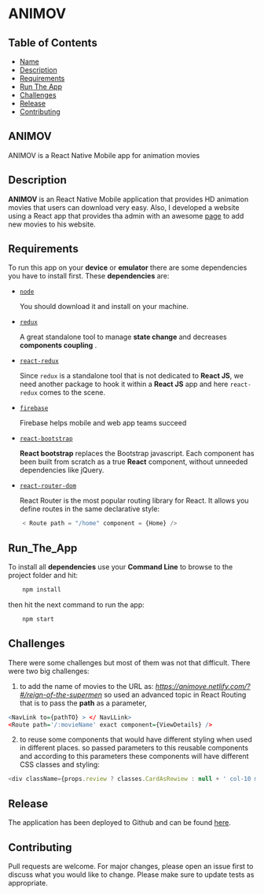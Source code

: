 # ANIMOV

## Table of Contents

* [Name](#ANIMOV)
* [Description](#Description)
* [Requirements](#Requirements)
* [Run The App](#Run_The_App)
* [Challenges](#Challenges)
* [Release](#Release)
* [Contributing](#Contributing)

## ANIMOV

ANIMOV is a React Native Mobile app for animation movies

## Description

**ANIMOV** is an React Native Mobile application that provides HD animation movies that users can download very easy.
Also, I developed a website using a React app that provides tha admin with an awesome [page](https://animove.netlify.com/#/add-movie) to add new movies to his website.

## Requirements

To run this app on your **device** or **emulator** there are some dependencies you have to install first. These **dependencies** are:

* [ ` node ` ](https://nodejs.org/en/)  

    You should download it and install on your machine.

* [ ` redux ` ](https://www.npmjs.com/package/redux)  

    A great standalone tool to manage **state change** and decreases **components coupling** .

* [ ` react-redux ` ](https://www.npmjs.com/package/react-redux)  

    Since ` redux ` 
    is a standalone tool that is not dedicated to **React JS**, we need another package to hook it within a **React JS** app and here ` react-redux ` 
    comes to the scene.

* [ ` firebase ` ](https://firebase.google.com/)  

    Firebase helps mobile and web app teams succeed

* [ ` react-bootstrap ` ](https://react-bootstrap.github.io/)  

    **React bootstrap** replaces the Bootstrap javascript. Each component has been built from scratch as a true **React** component, without unneeded dependencies like jQuery.

* [ ` react-router-dom ` ](https://www.npmjs.com/package/react-router-dom)

    React Router is the most popular routing library for React. It allows you define routes in the same declarative style:

``` js
    < Route path = "/home" component = {Home} />
```

## Run_The_App

To install all **dependencies** use your **Command Line** to browse to the project folder and hit:

``` bash
    npm install
```
    
then hit the next command to run the app:
``` bash
    npm start 
```

## Challenges

There were some challenges but most of them was not that difficult. There were two big challenges:
1. to add the name of movies to the URL as: *https://animove.netlify.com/?#/reign-of-the-supermen* so used an advanced topic in React Routing that is to pass the **path** as a parameter, 
```r
<NavLink to={pathTO} > </ NavLLink>
<Route path='/:movieName' exact component={ViewDetails} />
```

2. to reuse some components that would have different styling when used in different places. so passed parameters to this reusable components and according to this parameters these components will have different CSS classes and styling: 
``` js
<div className={props.review ? classes.CardAsRewiew : null + ' col-10 mx-auto col-md-4 col-lg-3 pb-5 item-align-center'} >
```

## Release 

The application has been deployed to Github and can be found [here](https://animove.netlify.com/?#/).

## Contributing

Pull requests are welcome. For major changes, please open an issue first to discuss what you would like to change.
Please make sure to update tests as appropriate.

